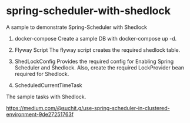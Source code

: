 # spring-scheduler-with-shedlock
A sample to demonstrate Spring-Scheduler with Shedlock

1. docker-compose
Create a sample DB with docker-compose up -d.

2. Flyway Script
The flyway script creates the required shedlock table.

3. ShedLockConfig
Provides the required config for Enabling Spring Scheduler and Shedlock.
Also, create the required LockProvider bean required for Shedlock.

4. ScheduledCurrentTimeTask

The sample tasks with Shedlock.

https://medium.com/@suchit.g/use-spring-scheduler-in-clustered-environment-9de27251763f

